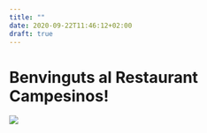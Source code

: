 ```yaml
---
title: ""
date: 2020-09-22T11:46:12+02:00
draft: true
---
```


# Benvinguts al Restaurant Campesinos!
![](/campesinos.png)
